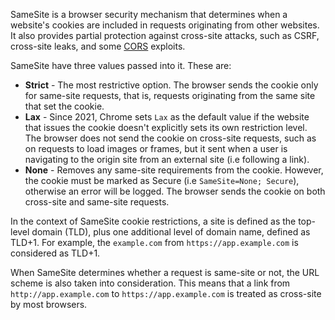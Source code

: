 SameSite is a browser security mechanism that determines when a website's cookies are included in requests originating from other websites. It also provides partial protection against cross-site attacks, such as CSRF, cross-site leaks, and some [CORS](obsidian://open?vault=security-notes&file=Offensive%20Security%2FWeb%20Application%20Security%2FClient-side%20Vulnerabilities%2FCross-Origin%20Resource%20Sharing%20(CORS)%2FIntroduction) exploits.

SameSite have three values passed into it. These are:
- **Strict** - The most restrictive option. The browser sends the cookie only for same-site requests, that is, requests originating from the same site that set the cookie.
- **Lax** - Since 2021, Chrome sets `Lax` as the default value if the website that issues the cookie doesn't explicitly sets its own restriction level. The browser does not send the cookie on cross-site requests, such as on requests to load images or frames, but it sent when a user is navigating to the origin site from an external site (i.e following a link).
- **None** - Removes any same-site requirements from the cookie. However, the cookie must be marked as Secure (i.e `SameSite=None; Secure`), otherwise an error will be logged. The browser sends the cookie on both cross-site and same-site requests.

In the context of SameSite cookie restrictions, a site is defined as the top-level domain (TLD), plus one additional level of domain name, defined as TLD+1. For example, the `example.com` from `https://app.example.com` is considered as TLD+1.

When SameSite determines whether a request is same-site or not, the URL scheme is also taken into consideration. This means that a link from `http://app.example.com` to `https://app.example.com` is treated as cross-site by most browsers.